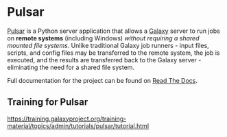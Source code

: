 # Pulsar

[Pulsar](https://github.com/galaxyproject/pulsar) is a Python server application that allows a [Galaxy](http://galaxyproject.org/) server to run jobs on **remote systems** (including Windows) *without requiring a shared mounted file systems*. Unlike traditional Galaxy job runners - input files, scripts, and config files may be transferred to the remote system, the job is executed, and the results are transferred back to the Galaxy server - eliminating the need for a shared file system.

Full documentation for the project can be found on [Read The Docs](https://pulsar.readthedocs.io/).


## Training for Pulsar

https://training.galaxyproject.org/training-material/topics/admin/tutorials/pulsar/tutorial.html